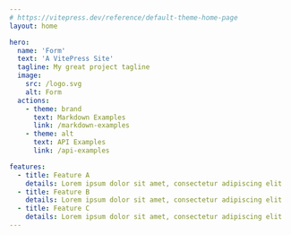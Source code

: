 ```yaml
---
# https://vitepress.dev/reference/default-theme-home-page
layout: home

hero:
  name: 'Form'
  text: 'A VitePress Site'
  tagline: My great project tagline
  image:
    src: /logo.svg
    alt: Form
  actions:
    - theme: brand
      text: Markdown Examples
      link: /markdown-examples
    - theme: alt
      text: API Examples
      link: /api-examples

features:
  - title: Feature A
    details: Lorem ipsum dolor sit amet, consectetur adipiscing elit
  - title: Feature B
    details: Lorem ipsum dolor sit amet, consectetur adipiscing elit
  - title: Feature C
    details: Lorem ipsum dolor sit amet, consectetur adipiscing elit
---
```

